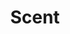 ---
title: "Scent"

ability:
  types: ["Ex"]
  description: |
    This special quality allows a creature to detect approaching enemies, sniff out hidden foes, and track by sense of smell. Creatures with the scent ability can identify familiar odors just as humans do familiar sights.

    The creature can detect opponents within 30 feet by sense of smell. If the opponent is upwind, the range increases to 60 feet; if downwind, it drops to 15 feet. Strong scents, such as smoke or rotting garbage, can be detected at twice the ranges noted above. Overpowering scents, such as skunk musk or troglodyte stench, can be detected at triple normal range.

    When a creature detects a scent, the exact location of the source is not revealed &ndash; only its presence somewhere within range. The creature can take a move action to note the direction of the scent.

    Whenever the creature comes within 5 feet of the source, the creature pinpoints the source's location.

    A creature with the Track feat and the scent ability can follow tracks by smell, making a Wisdom (or {% skill_link survival %}) check to find or follow a track. The typical DC for a fresh trail is 10 (no matter what kind of surface holds the scent). This DC increases or decreases depending on how strong the quarry's odor is, the number of creatures, and the age of the trail. For each hour that the trail is cold, the DC increases by 2. The ability otherwise follows the rules for the Track feat. Creatures tracking by scent ignore the effects of surface conditions and poor visibility.

    Water, particularly running water, ruins a trail for air-breathing creatures. Water-breathing creatures that have the scent ability, however, can use it in the water easily.

    False, powerful odors can easily mask other scents. The presence of such an odor completely spoils the ability to properly detect or identify creatures, and the base {% skill_link survival %} DC to track becomes 20 rather than 10.
---
